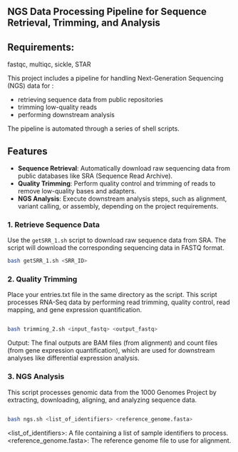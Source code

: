 ## NGS Data Processing Pipeline for Sequence Retrieval, Trimming, and Analysis

## Requirements:
fastqc, multiqc, sickle, STAR 

This project includes a pipeline for handling Next-Generation Sequencing (NGS) data for :

* retrieving sequence data from public repositories
* trimming low-quality reads
* performing downstream analysis
  
The pipeline is automated through a series of shell scripts.

## Features

- **Sequence Retrieval**: Automatically download raw sequencing data from public databases like SRA (Sequence Read Archive).
- **Quality Trimming**: Perform quality control and trimming of reads to remove low-quality bases and adapters.
- **NGS Analysis**: Execute downstream analysis steps, such as alignment, variant calling, or assembly, depending on the project requirements.

### 1. Retrieve Sequence Data

Use the `getSRR_1.sh` script to download raw sequence data from SRA. 
The script will download the corresponding sequencing data in FASTQ format.

```bash
bash getSRR_1.sh <SRR_ID>
```
### 2. Quality Trimming
Place your entries.txt file in the same directory as the script.
This script processes RNA-Seq data by performing read trimming, quality control, read mapping, and gene expression quantification.

``` bash

bash trimming_2.sh <input_fastq> <output_fastq>

```
Output: The final outputs are BAM files (from alignment) and count files (from gene expression quantification), which are used for downstream analyses like differential expression analysis.


### 3. NGS Analysis

This script processes genomic data from the 1000 Genomes Project by extracting, downloading, aligning, and analyzing sequence data.

``` bash

bash ngs.sh <list_of_identifiers> <reference_genome.fasta>
```
<list_of_identifiers>: A file containing a list of sample identifiers to process.
<reference_genome.fasta>: The reference genome file to use for alignment.








